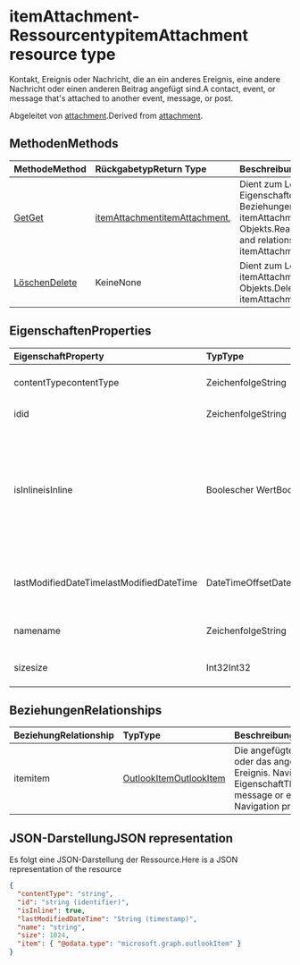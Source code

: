 # <a name="itemattachment-resource-type"></a><span data-ttu-id="882f4-101">itemAttachment-Ressourcentyp</span><span class="sxs-lookup"><span data-stu-id="882f4-101">itemAttachment resource type</span></span>

<span data-ttu-id="882f4-102">Kontakt, Ereignis oder Nachricht, die an ein anderes Ereignis, eine andere Nachricht oder einen anderen Beitrag angefügt sind.</span><span class="sxs-lookup"><span data-stu-id="882f4-102">A contact, event, or message that's attached to another event, message, or post.</span></span>  

<span data-ttu-id="882f4-103">Abgeleitet von [attachment](attachment.md).</span><span class="sxs-lookup"><span data-stu-id="882f4-103">Derived from [attachment](attachment.md).</span></span>

## <a name="methods"></a><span data-ttu-id="882f4-104">Methoden</span><span class="sxs-lookup"><span data-stu-id="882f4-104">Methods</span></span>

| <span data-ttu-id="882f4-105">Methode</span><span class="sxs-lookup"><span data-stu-id="882f4-105">Method</span></span>       | <span data-ttu-id="882f4-106">Rückgabetyp</span><span class="sxs-lookup"><span data-stu-id="882f4-106">Return Type</span></span>  |<span data-ttu-id="882f4-107">Beschreibung</span><span class="sxs-lookup"><span data-stu-id="882f4-107">Description</span></span>|
|:---------------|:--------|:----------|
|[<span data-ttu-id="882f4-108">Get</span><span class="sxs-lookup"><span data-stu-id="882f4-108">Get</span></span>](../api/attachment_get.md) | <span data-ttu-id="882f4-109">[itemAttachment](itemattachment.md)</span><span class="sxs-lookup"><span data-stu-id="882f4-109">[itemAttachment](itemattachment.md),</span></span> |<span data-ttu-id="882f4-110">Dient zum Lesen der Eigenschaften und der Beziehungen des itemAttachment-Objekts.</span><span class="sxs-lookup"><span data-stu-id="882f4-110">Read properties and relationships of itemAttachment object.</span></span>|
|[<span data-ttu-id="882f4-111">Löschen</span><span class="sxs-lookup"><span data-stu-id="882f4-111">Delete</span></span>](../api/attachment_delete.md) | <span data-ttu-id="882f4-112">Keine</span><span class="sxs-lookup"><span data-stu-id="882f4-112">None</span></span> |<span data-ttu-id="882f4-113">Dient zum Löschen des itemAttachment-Objekts.</span><span class="sxs-lookup"><span data-stu-id="882f4-113">Delete itemAttachment object.</span></span> |

## <a name="properties"></a><span data-ttu-id="882f4-114">Eigenschaften</span><span class="sxs-lookup"><span data-stu-id="882f4-114">Properties</span></span>
| <span data-ttu-id="882f4-115">Eigenschaft</span><span class="sxs-lookup"><span data-stu-id="882f4-115">Property</span></span>     | <span data-ttu-id="882f4-116">Typ</span><span class="sxs-lookup"><span data-stu-id="882f4-116">Type</span></span>   |<span data-ttu-id="882f4-117">Beschreibung</span><span class="sxs-lookup"><span data-stu-id="882f4-117">Description</span></span>|
|:---------------|:--------|:----------|
|<span data-ttu-id="882f4-118">contentType</span><span class="sxs-lookup"><span data-stu-id="882f4-118">contentType</span></span>|<span data-ttu-id="882f4-119">Zeichenfolge</span><span class="sxs-lookup"><span data-stu-id="882f4-119">String</span></span>|<span data-ttu-id="882f4-120">Der Inhaltstyp der Anlage.</span><span class="sxs-lookup"><span data-stu-id="882f4-120">The content type of the attachment.</span></span>|
|<span data-ttu-id="882f4-121">id</span><span class="sxs-lookup"><span data-stu-id="882f4-121">id</span></span>|<span data-ttu-id="882f4-122">Zeichenfolge</span><span class="sxs-lookup"><span data-stu-id="882f4-122">String</span></span>| <span data-ttu-id="882f4-123">Die Anlagen-ID.</span><span class="sxs-lookup"><span data-stu-id="882f4-123">The attachment ID.</span></span>|
|<span data-ttu-id="882f4-124">isInline</span><span class="sxs-lookup"><span data-stu-id="882f4-124">isInline</span></span>|<span data-ttu-id="882f4-125">Boolescher Wert</span><span class="sxs-lookup"><span data-stu-id="882f4-125">Boolean</span></span>|<span data-ttu-id="882f4-126">Legen Sie diesen auf „true“ fest, wenn es sich um eine Inlineanlage handelt, z. B. ein eingebettetes Bild innerhalb des Textkörpers des Elements.</span><span class="sxs-lookup"><span data-stu-id="882f4-126">Set to true if the attachment is inline, such as an embedded image within the body of the item.</span></span>|
|<span data-ttu-id="882f4-127">lastModifiedDateTime</span><span class="sxs-lookup"><span data-stu-id="882f4-127">lastModifiedDateTime</span></span>|<span data-ttu-id="882f4-128">DateTimeOffset</span><span class="sxs-lookup"><span data-stu-id="882f4-128">DateTimeOffset</span></span>|<span data-ttu-id="882f4-129">Letzte Uhrzeit und letztes Datum der Änderung der Anlage.</span><span class="sxs-lookup"><span data-stu-id="882f4-129">The last time and date that the attachment was modified.</span></span>|
|<span data-ttu-id="882f4-130">name</span><span class="sxs-lookup"><span data-stu-id="882f4-130">name</span></span>|<span data-ttu-id="882f4-131">Zeichenfolge</span><span class="sxs-lookup"><span data-stu-id="882f4-131">String</span></span>|<span data-ttu-id="882f4-132">Der Anzeigename der Anlage.</span><span class="sxs-lookup"><span data-stu-id="882f4-132">The display name of the attachment.</span></span>|
|<span data-ttu-id="882f4-133">size</span><span class="sxs-lookup"><span data-stu-id="882f4-133">size</span></span>|<span data-ttu-id="882f4-134">Int32</span><span class="sxs-lookup"><span data-stu-id="882f4-134">Int32</span></span>|<span data-ttu-id="882f4-135">Die Größe der Anlage in Byte.</span><span class="sxs-lookup"><span data-stu-id="882f4-135">The size in bytes of the attachment.</span></span>|

## <a name="relationships"></a><span data-ttu-id="882f4-136">Beziehungen</span><span class="sxs-lookup"><span data-stu-id="882f4-136">Relationships</span></span>
| <span data-ttu-id="882f4-137">Beziehung</span><span class="sxs-lookup"><span data-stu-id="882f4-137">Relationship</span></span> | <span data-ttu-id="882f4-138">Typ</span><span class="sxs-lookup"><span data-stu-id="882f4-138">Type</span></span>   |<span data-ttu-id="882f4-139">Beschreibung</span><span class="sxs-lookup"><span data-stu-id="882f4-139">Description</span></span>|
|:---------------|:--------|:----------|
|<span data-ttu-id="882f4-140">item</span><span class="sxs-lookup"><span data-stu-id="882f4-140">item</span></span>|[<span data-ttu-id="882f4-141">OutlookItem</span><span class="sxs-lookup"><span data-stu-id="882f4-141">OutlookItem</span></span>](outlookitem.md)|<span data-ttu-id="882f4-p101">Die angefügte Nachricht oder das angefügte Ereignis. Navigation-Eigenschaft</span><span class="sxs-lookup"><span data-stu-id="882f4-p101">The attached message or event. Navigation property.</span></span>|

## <a name="json-representation"></a><span data-ttu-id="882f4-144">JSON-Darstellung</span><span class="sxs-lookup"><span data-stu-id="882f4-144">JSON representation</span></span>

<span data-ttu-id="882f4-145">Es folgt eine JSON-Darstellung der Ressource.</span><span class="sxs-lookup"><span data-stu-id="882f4-145">Here is a JSON representation of the resource</span></span>

<!--{
  "blockType": "resource",
  "optionalProperties": [
    "item"
  ],
  "baseType": "microsoft.graph.attachment",
  "@odata.type": "microsoft.graph.itemAttachment",
  "@odata.annotations": [
    {
      "property": "item",
      "capabilities": {
        "changeTracking": false,
        "deletable": false,
        "insertable": false,
        "searchable": false,
        "updatable": false
      }
    }
  ]
}-->

```json
{
  "contentType": "string",
  "id": "string (identifier)",
  "isInline": true,
  "lastModifiedDateTime": "String (timestamp)",
  "name": "string",
  "size": 1024,
  "item": { "@odata.type": "microsoft.graph.outlookItem" }
}

```
<!-- uuid: 8fcb5dbc-d5aa-4681-8e31-b001d5168d79
2015-10-25 14:57:30 UTC -->
<!-- {
  "type": "#page.annotation",
  "description": "itemAttachment resource",
  "keywords": "",
  "section": "documentation",
  "tocPath": ""
}-->
